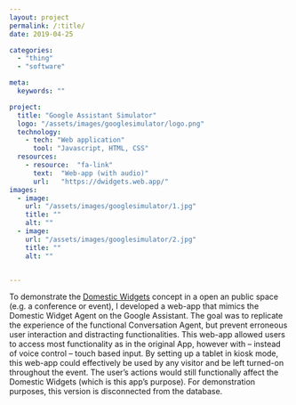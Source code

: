 ```yaml
---
layout: project
permalink: /:title/
date: 2019-04-25

categories:
  - "thing"
  - "software"

meta:
  keywords: ""

project:
  title: "Google Assistant Simulator"
  logo: "/assets/images/googlesimulator/logo.png"
  technology:
    - tech: "Web application"
      tool: "Javascript, HTML, CSS"
  resources:
    - resource:  "fa-link"
      text:  "Web-app (with audio)"
      url:   "https://dwidgets.web.app/"
images:
  - image:
    url: "/assets/images/googlesimulator/1.jpg"
    title: ""
    alt: ""
  - image:
    url: "/assets/images/googlesimulator/2.jpg"
    title: ""
    alt: ""


---
```

<p>
To demonstrate the <u><a href="{{ "/domesticwidgets" | prepend: baseurl }}">Domestic Widgets</a></u> concept in a open an public space (e.g. a conference or event), I developed a web-app that mimics the Domestic Widget Agent on the Google Assistant. The goal was to replicate the experience of the functional Conversation Agent, but prevent erroneous user interaction and distracting functionalities. This web-app allowed users to access most functionality as in the original App, however with – instead of voice control – touch based input. By setting up a tablet in kiosk mode, this web-app could effectively be used by any visitor and be left turned-on throughout the event. The user’s actions would still functionally affect the Domestic Widgets (which is this app’s purpose). For demonstration purposes, this version is disconnected from the database.
</p>
